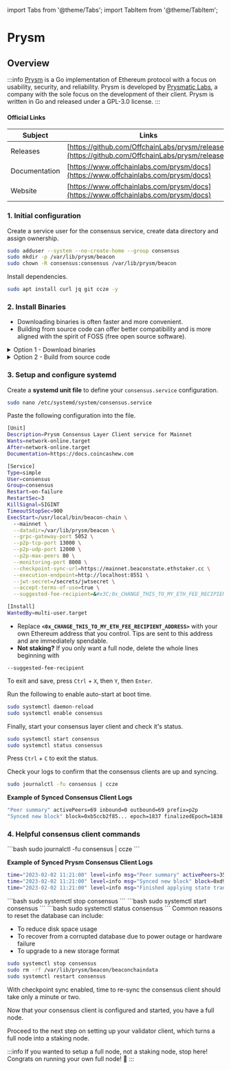 import Tabs from '@theme/Tabs';
import TabItem from '@theme/TabItem';

# Prysm

## Overview

:::info
[Prysm](https://github.com/prysmaticlabs/prysm) is a Go implementation of Ethereum protocol with a focus on usability, security, and reliability. Prysm is developed by [Prysmatic Labs](https://prysmaticlabs.com), a company with the sole focus on the development of their client. Prysm is written in Go and released under a GPL-3.0 license.
:::

#### Official Links

| Subject       | Links                                                                                            |
| ------------- | ------------------------------------------------------------------------------------------------ |
| Releases      | [https://github.com/OffchainLabs/prysm/releases](https://github.com/OffchainLabs/prysm/releases) |
| Documentation | [https://www.offchainlabs.com/prysm/docs](https://www.offchainlabs.com/prysm/docs)               |
| Website       | [https://www.offchainlabs.com/prysm/docs](https://www.offchainlabs.com/prysm/docs)               |

### 1. Initial configuration

Create a service user for the consensus service, create data directory and assign ownership.

```bash
sudo adduser --system --no-create-home --group consensus
sudo mkdir -p /var/lib/prysm/beacon
sudo chown -R consensus:consensus /var/lib/prysm/beacon
```

Install dependencies.

```bash
sudo apt install curl jq git ccze -y
```

### 2. Install Binaries

* Downloading binaries is often faster and more convenient.
* Building from source code can offer better compatibility and is more aligned with the spirit of FOSS (free open source software).

<details>

<summary>Option 1 - Download binaries</summary>

Run the following to automatically download the latest binaries.

```bash
cd $HOME
prysm_version=$(curl -f -s https://prysmaticlabs.com/releases/latest)
file_beacon=beacon-chain-${prysm_version}-linux-amd64
file_validator=validator-${prysm_version}-linux-amd64
curl -f -L "https://prysmaticlabs.com/releases/${file_beacon}" -o beacon-chain
curl -f -L "https://prysmaticlabs.com/releases/${file_validator}" -o validator
chmod +x beacon-chain validator
```

Install the binaries.

```bash
sudo mv beacon-chain validator /usr/local/bin
```

</details>

<details>

<summary>Option 2 - Build from source code</summary>

Install Go dependencies. Latest version [available here](https://go.dev/dl/).

```bash
wget -O go.tar.gz <LATEST VERSION URL FROM ABOVE>
sudo rm -rf /usr/local/go && sudo tar -C /usr/local -xzf go.tar.gz
echo export PATH=$PATH:/usr/local/go/bin >> $HOME/.bashrc
source $HOME/.bashrc
```

Verify Go is properly installed by checking the version and cleanup files.

```bash
go version
rm go.tar.gz
```

Install build dependencies.

```bash
sudo apt-get update
sudo apt install build-essential git
```

Build the binaries.

```bash
mkdir -p ~/git
cd ~/git
git clone https://github.com/OffchainLabs/prysm.git
cd prysm
git fetch --tags
RELEASETAG=$(curl -s https://api.github.com/repos/OffchainLabs/prysm/releases/latest | jq -r .tag_name)
git checkout tags/$RELEASETAG
go build -o=./build/beacon-chain ./cmd/beacon-chain
go build -o=./build/validator ./cmd/validator
```

Install the binaries.

```shell
sudo cp $HOME/git/prysm/build/beacon-chain /usr/local/bin
sudo cp $HOME/git/prysm/build/validator /usr/local/bin
```

</details>

### **3. Setup and configure systemd**

Create a **systemd unit file** to define your `consensus.service` configuration.

```bash
sudo nano /etc/systemd/system/consensus.service
```

Paste the following configuration into the file.

```bash
[Unit]
Description=Prysm Consensus Layer Client service for Mainnet
Wants=network-online.target
After=network-online.target
Documentation=https://docs.coincashew.com

[Service]
Type=simple
User=consensus
Group=consensus
Restart=on-failure
RestartSec=3
KillSignal=SIGINT
TimeoutStopSec=900
ExecStart=/usr/local/bin/beacon-chain \
  --mainnet \
  --datadir=/var/lib/prysm/beacon \
  --grpc-gateway-port 5052 \
  --p2p-tcp-port 13000 \
  --p2p-udp-port 12000 \
  --p2p-max-peers 80 \
  --monitoring-port 8008 \
  --checkpoint-sync-url=https://mainnet.beaconstate.ethstaker.cc \
  --execution-endpoint=http://localhost:8551 \
  --jwt-secret=/secrets/jwtsecret \
  --accept-terms-of-use=true \
  --suggested-fee-recipient=&#x3C;0x_CHANGE_THIS_TO_MY_ETH_FEE_RECIPIENT_ADDRESS>

[Install]
WantedBy=multi-user.target
```

* Replace **`<0x_CHANGE_THIS_TO_MY_ETH_FEE_RECIPIENT_ADDRESS>`** with your own Ethereum address that you control. Tips are sent to this address and are immediately spendable.
* **Not staking?** If you only want a full node, delete the whole lines beginning with

```
--suggested-fee-recipient
```

To exit and save, press `Ctrl` + `X`, then `Y`, then `Enter`.

Run the following to enable auto-start at boot time.

```bash
sudo systemctl daemon-reload
sudo systemctl enable consensus
```

Finally, start your consensus layer client and check it's status.

```bash
sudo systemctl start consensus
sudo systemctl status consensus
```

Press `Ctrl` + `C` to exit the status.

Check your logs to confirm that the consensus clients are up and syncing.

```bash
sudo journalctl -fu consensus | ccze
```

**Example of Synced Consensus Client Logs**

```bash
"Peer summary" activePeers=69 inbound=0 outbound=69 prefix=p2p
"Synced new block" block=0xb5ccb2f85... epoch=1837 finalizedEpoch=1838 finalizedRoot=0x1dce0... prefix=blockchain slot=21338 "Finished applying state transition" attestations=128 payloadHash=0x000000000000 prefix=blockchain slot=2138 syncBitsCount=213 txCount=0"terminal difficulty has not been reached yet" latestDifficulty=10000000 prefix=powchain terminalDifficulty=10000000
```

### 4. Helpful consensus client commands

<Tabs>
<TabItem value="x" label="View Logs" >
```bash
sudo journalctl -fu consensus | ccze
```

**Example of Synced Prysm Consensus Client Logs**

```bash
time="2023-02-02 11:21:00" level=info msg="Peer summary" activePeers=35 inbound=10 outbound=25 prefix=p2p
time="2023-02-02 11:21:00" level=info msg="Synced new block" block=0xd9ddeza1289... epoch=11795 finalizedEpoch=111794 finalizedRoot=0x462e3275... prefix=blockchain slot=31205
time="2023-02-02 11:21:00" level=info msg="Finished applying state transition" attestations=64 payloadHash=0x000000000000 prefix=blockchain slot=31205 syncBitsCount=209 txCount=0
```
</TabItem>

<TabItem value="a" label="Stop" >
```bash
sudo systemctl stop consensus
```
</TabItem>

<TabItem value="b" label="Start" >
```bash
sudo systemctl start consensus
```
</TabItem>

<TabItem value="c" label="View Status" >
```bash
sudo systemctl status consensus
```
</TabItem>

<TabItem value="d" label="Reset Database" >
Common reasons to reset the database can include:

* To reduce disk space usage
* To recover from a corrupted database due to power outage or hardware failure
* To upgrade to a new storage format

```bash
sudo systemctl stop consensus
sudo rm -rf /var/lib/prysm/beacon/beaconchaindata
sudo systemctl restart consensus
```

With checkpoint sync enabled, time to re-sync the consensus client should take only a minute or two.
</TabItem>
</Tabs>

Now that your consensus client is configured and started, you have a full node.

Proceed to the next step on setting up your validator client, which turns a full node into a staking node.

:::info
If you wanted to setup a full node, not a staking node, stop here! Congrats on running your own full node! :tada:
:::

